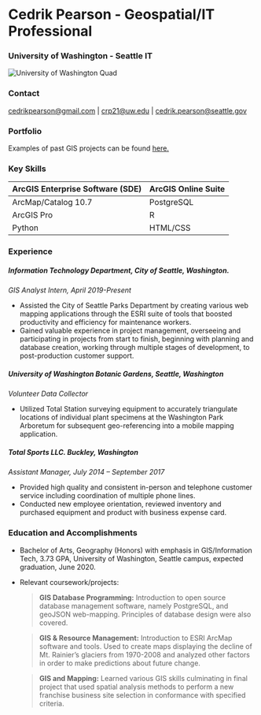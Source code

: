# Cedrik Pearson - Geospatial/IT Professional
### University of Washington - Seattle IT
![University of Washington Quad](https://s3-us-west-2.amazonaws.com/uw-s3-cdn/wp-content/uploads/sites/6/2019/09/16102313/aerial-quad-TILE.jpg)
### Contact
 [cedrikpearson@gmail.com](mailto:cedrikpearson@gmail.com) | [crp21@uw.edu](mailto:crp21@uw.edu) |  [cedrik.pearson@seattle.gov](mailto:cedrik.pearson@seattle.gov)
### Portfolio
Examples of past GIS projects can be found [here.](http://students.washington.edu/crp21/resume/PortfolioFile.html)

### Key Skills

| ArcGIS Enterprise Software (SDE) | ArcGIS Online Suite |
| :----------------------------| :-----------------|
| ArcMap/Catalog 10.7 | PostgreSQL |
| ArcGIS Pro | R |
| Python | HTML/CSS |

### Experience

##### Information Technology Department, City of Seattle, Washington.
 _GIS Analyst Intern, April 2019-Present_
 - Assisted the City of Seattle Parks Department by creating various web mapping applications through the ESRI suite of tools that boosted productivity and efficiency for maintenance workers.
 - Gained valuable experience in project management, overseeing and participating in projects from start to finish, beginning with planning and database creation, working through multiple stages of development, to post-production customer support.

##### University of Washington Botanic Gardens, Seattle, Washington
 _Volunteer Data Collector_
 - Utilized Total Station surveying equipment to accurately triangulate locations of individual plant specimens at the Washington Park Arboretum for subsequent geo-referencing into a mobile mapping application.

##### Total Sports LLC. Buckley, Washington
_Assistant Manager, July 2014 – September 2017_
- Provided high quality and consistent in-person and telephone customer service including coordination of multiple phone lines.
- Conducted new employee orientation, reviewed inventory and purchased equipment and product with business expense card.

### Education and Accomplishments
- Bachelor of Arts, Geography (Honors) with emphasis in GIS/Information Tech, 3.73 GPA, University of Washington, Seattle campus, expected graduation, June 2020.
- Relevant coursework/projects:

  >**GIS Database Programming:** Introduction to open source database management software, namely PostgreSQL, and geoJSON web-mapping. Principles of database design were also covered.

  >**GIS & Resource Management:** Introduction to ESRI ArcMap software and tools. Used to create maps displaying the decline of Mt. Rainier’s glaciers from 1970-2008 and analyzed other factors in order to make predictions about future change.

  >**GIS and Mapping:** Learned various GIS skills culminating in final project that used spatial analysis methods to perform a new franchise business site selection in conformance with specified criteria.
